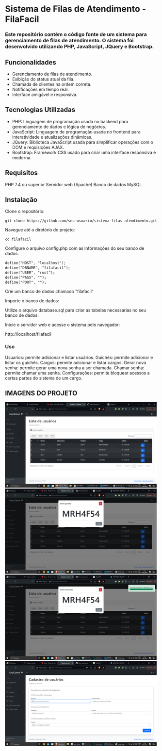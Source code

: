 # Sistema de Filas de Atendimento - FilaFacil


### Este repositório contém o código fonte de um sistema para gerenciamento de filas de atendimento. O sistema foi desenvolvido utilizando PHP, JavaScript, JQuery e Bootstrap.

## Funcionalidades

- Gerenciamento de filas de atendimento.
- Exibição do status atual da fila.
- Chamada de clientes na ordem correta.
- Notificações em tempo real.
- Interface amigável e responsiva.

## Tecnologias Utilizadas
- PHP: Linguagem de programação usada no backend para gerenciamento de dados e lógica de negócios.
- JavaScript: Linguagem de programação usada no frontend para interatividade e atualizações dinâmicas.
- JQuery: Biblioteca JavaScript usada para simplificar operações com o DOM e requisições AJAX.
- Bootstrap: Framework CSS usado para criar uma interface responsiva e moderna.

## Requisitos
PHP 7.4 ou superior
Servidor web (Apache)
Banco de dados MySQL

## Instalação

Clone o repositório:
```
git clone https://github.com/seu-usuario/sistema-filas-atendimento.git
```
Navegue até o diretório do projeto:
```
cd filafacil
```

Configure o arquivo config.php com as informações do seu banco de dados:

```
define("HOST", "localhost");
define("DBNAME", "filafacil");
define("USER", "root");
define("PASS", "");
define("PORT", "");
```

Crie um banco de dados chamado "filafacil"

Importe o banco de dados:

Utilize o arquivo database.sql para criar as tabelas necessárias no seu banco de dados.

Inicie o servidor web e acesse o sistema pelo navegador:

http://localhost/filafacil

### Uso

Usuarios: permite adicionar e listar usuários.
Guichês: permite adicionar e listar os guichês.
Cargos: permite adicionar e listar cargos.
Gerar nova senha: permite gerar uma nova senha a ser chamada.
Chamar senha: permite chamar uma senha.
Configurações: permite bloquear acessos a certas partes do sistema de um cargo.

## IMAGENS DO PROJETO

<img width="500" src="./assets/img/image1.png">
<img width="500" src="./assets/img/image2.png">
<img width="500" src="./assets/img/image3.png">
<img width="500" src="./assets/img/image4.png">